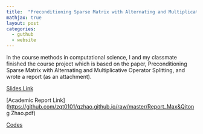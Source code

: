 ```yaml
---
title:  "Preconditioning Sparse Matrix with Alternating and Multiplicative Operator Splitting"
mathjax: true
layout: post
categories:
  - guthub
  - website
---
```


In the course methods in computational science, I and my classmate finished the course project which is based on the paper, Preconditioning Sparse Matrix with Alternating and Multiplicative Operator Splitting, and wrote a report (as an attachment).


[Slides Link](https://github.com/zqt0101/qzhao.github.io/raw/master/Preconditioning.pdf)

[Academic Report Link](https://github.com/zqt0101/qzhao.github.io/raw/master/Report_Max&Qitong Zhao.pdf)

[Codes](https://github.com/zqt0101/qzhao.github.io/Codes.html)
